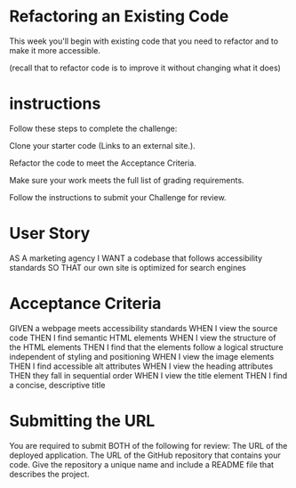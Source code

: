 # Refactoring an Existing Code

This week you'll begin with existing code that you need to refactor and to make it more accessible.

(recall that to refactor code is to improve it without changing what it does) 

# instructions
Follow these steps to complete the challenge:

Clone your starter code (Links to an external site.).

Refactor the code to meet the Acceptance Criteria.

Make sure your work meets the full list of grading requirements.

Follow the instructions to submit your Challenge for review.

# User Story
AS A marketing agency
I WANT a codebase that follows accessibility standards
SO THAT our own site is optimized for search engines

# Acceptance Criteria
GIVEN a webpage meets accessibility standards
WHEN I view the source code
THEN I find semantic HTML elements
WHEN I view the structure of the HTML elements
THEN I find that the elements follow a logical structure independent of styling and positioning
WHEN I view the image elements
THEN I find accessible alt attributes
WHEN I view the heading attributes
THEN they fall in sequential order
WHEN I view the title element
THEN I find a concise, descriptive title

# Submitting the URL
You are required to submit BOTH of the following for review:
The URL of the deployed application.
The URL of the GitHub repository that contains your code. Give the repository a unique name and include a README file that describes the project.